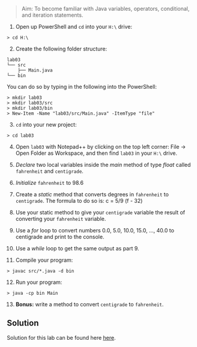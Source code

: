 > Aim: To become familiar with Java variables, operators, conditional, and iteration statements.

1. Open up PowerShell and `cd` into your `H:\` drive:
```
> cd H:\
```
2. Create the following folder structure:
```
lab03
└── src
    ├── Main.java
└── bin
```
You can do so by typing in the following into the PowerShell:
```
> mkdir lab03
> mkdir lab03/src
> mkdir lab03/bin
> New-Item -Name "lab03/src/Main.java" -ItemType "file"
```

3. `cd` into your new project:
```
> cd lab03
```
4. Open `lab03` with Notepad++ by clicking on the top left corner: File -> Open Folder as Workspace, and then find `lab03` in your `H:\` drive.  

5. *Declare* two local variables inside the *main* method of type *float* called `fahrenheit` and `centigrade`.

6. *Initialize* `fahrenheit` to 98.6

7. Create a *static* method that converts degrees in `fahrenheit` to `centigrade`. The formula to do so is:
    c = 5/9 (f - 32)

8. Use your static method to give your `centigrade` variable the result of converting your `fahrenheit` variable.

9. Use a *for* loop to convert numbers 0.0, 5.0, 10.0, 15.0, ..., 40.0 to centigrade and print to the console.

10. Use a *while* loop to get the same output as part 9.

11. Compile your program:
```
> javac src/*.java -d bin
```

12. Run your program:
```
> java -cp bin Main
```

13. **Bonus:** write a method to convert `centigrade` to `fahrenheit`.

## Solution
Solution for this lab can be found here <a href="/Misc/Solutions/Main03.java" target="_blank">here</a>.